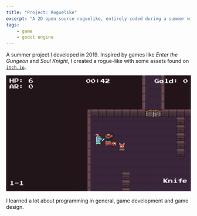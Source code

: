 ```yaml
---
title: "Project: Roguelike"
excerpt: "A 2D open source roguelike, entirely coded during a summer with Godot Engine."
tags:
    - game
    - godot engine
---
```


A summer project I developed in 2019. Inspired by games like *Enter the Gungeon* and *Soul Knight*, I created a rogue-like with some assets found on [`itch.io`](https://itch.io/game-assets).

![Project-Roguelike](../assets/projects/project-roguelike.png)

I learned a lot about programming in general, game development and game design.